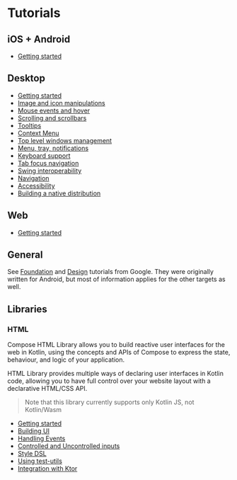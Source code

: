 # Tutorials

## iOS + Android
* [Getting started](https://github.com/JetBrains/compose-multiplatform-ios-android-template)

## Desktop
* [Getting started](https://github.com/JetBrains/compose-multiplatform-desktop-template)
* [Image and icon manipulations](Image_And_Icons_Manipulations)
* [Mouse events and hover](Mouse_Events)
* [Scrolling and scrollbars](Desktop_Components#scrollbars)
* [Tooltips](Desktop_Components#tooltips)
* [Context Menu](Context_Menu/README.md)
* [Top level windows management](Window_API_new)
* [Menu, tray, notifications](Tray_Notifications_MenuBar_new)
* [Keyboard support](Keyboard)
* [Tab focus navigation](Tab_Navigation)
* [Swing interoperability](Swing_Integration)
* [Navigation](Navigation)
* [Accessibility](Accessibility)
* [Building a native distribution](Native_distributions_and_local_execution)

## Web
* [Getting started](https://kotl.in/wasm-compose-example)

## General

See [Foundation](https://developer.android.com/jetpack/compose/documentation#core) and [Design](https://developer.android.com/jetpack/compose/documentation#design) tutorials from Google. They were originally written for Android, but most of information applies for the other targets as well.

## Libraries

### HTML
Compose HTML Library allows you to build reactive user interfaces for the web in Kotlin, using the concepts and APIs of Compose to express the state, behaviour, and logic of your application.

HTML Library provides multiple ways of declaring user interfaces in Kotlin code, allowing you to have full control over your website layout with a declarative HTML/CSS API.

> Note that this library currently supports only Kotlin JS, not Kotlin/Wasm

* [Getting started](HTML/Getting_Started) 
* [Building UI](HTML/Building_UI)
* [Handling Events](HTML/Events_Handling)
* [Controlled and Uncontrolled inputs](HTML/Controlled_Uncontrolled_Inputs)
* [Style DSL](HTML/Style_Dsl)
* [Using test-utils](HTML/Using_Test_Utils)
* [Integration with Ktor](https://play.kotlinlang.org/hands-on/Full%20Stack%20Web%20App%20with%20Kotlin%20Multiplatform)